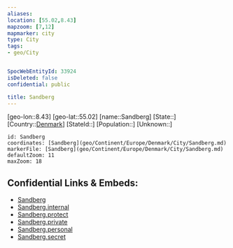 ```yaml
---
aliases: 
location: [55.02,8.43]
mapzoom: [7,12] 
mapmarker: city 
type: City
tags:
- geo/City


SpocWebEntityId: 33924
isDeleted: false
confidential: public

title: Sandberg
---
```

[geo-lon::8.43]
[geo-lat::55.02]
[name::Sandberg]
[State::]
[Country::[Denmark](geo/Continent/Europe/Denmark.md)]
[StateId::]
[Population::]
[Unknown::]


```leaflet
id: Sandberg
coordinates: [Sandberg](geo/Continent/Europe/Denmark/City/Sandberg.md)
markerFile: [Sandberg](geo/Continent/Europe/Denmark/City/Sandberg.md)
defaultZoom: 11 
maxZoom: 18
```


## Confidential Links & Embeds: 
- [Sandberg](../../../../../../_public/geo/Continent/Europe/Denmark/City/Sandberg.md) 
- [Sandberg.internal](../../../../../../_internal/geo/Continent/Europe/Denmark/City/Sandberg.internal.md) 
- [Sandberg.protect](../../../../../../_protect/geo/Continent/Europe/Denmark/City/Sandberg.protect.md) 
- [Sandberg.private](../../../../../../_private/geo/Continent/Europe/Denmark/City/Sandberg.private.md) 
- [Sandberg.personal](../../../../../../_personal/geo/Continent/Europe/Denmark/City/Sandberg.personal.md) 
- [Sandberg.secret](../../../../../../_secret/geo/Continent/Europe/Denmark/City/Sandberg.secret.md) 
